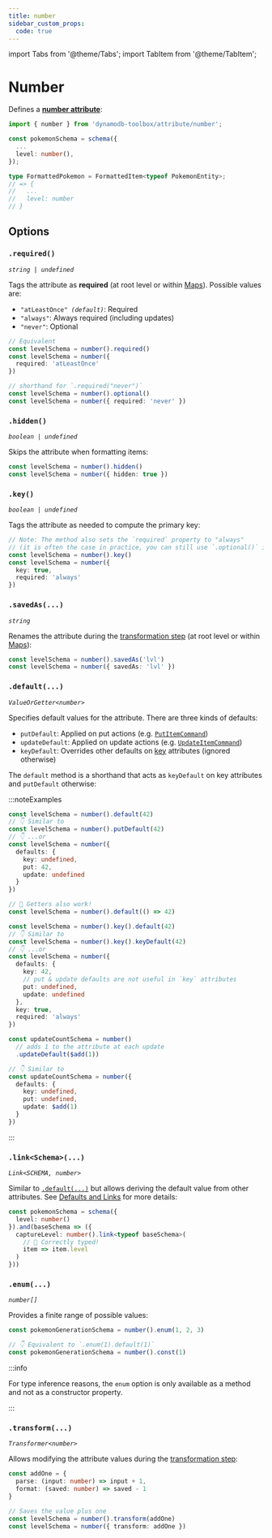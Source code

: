 ```yaml
---
title: number
sidebar_custom_props:
  code: true
---
```


import Tabs from '@theme/Tabs';
import TabItem from '@theme/TabItem';

# Number

Defines a [**number attribute**](https://docs.aws.amazon.com/amazondynamodb/latest/developerguide/HowItWorks.NamingRulesDataTypes.html#HowItWorks.DataTypes):

```ts
import { number } from 'dynamodb-toolbox/attribute/number';

const pokemonSchema = schema({
  ...
  level: number(),
});

type FormattedPokemon = FormattedItem<typeof PokemonEntity>;
// => {
//   ...
//   level: number
// }
```

## Options

### `.required()`

<p style={{ marginTop: '-15px' }}><i><code>string | undefined</code></i></p>

Tags the attribute as **required** (at root level or within [Maps](./8-maps.md)). Possible values are:

- <code>"atLeastOnce" <i>(default)</i></code>: Required
- `"always"`: Always required (including updates)
- `"never"`: Optional

```ts
// Equivalent
const levelSchema = number().required()
const levelSchema = number({
  required: 'atLeastOnce'
})

// shorthand for `.required("never")`
const levelSchema = number().optional()
const levelSchema = number({ required: 'never' })
```

### `.hidden()`

<p style={{ marginTop: '-15px' }}><i><code>boolean | undefined</code></i></p>

Skips the attribute when formatting items:

```ts
const levelSchema = number().hidden()
const levelSchema = number({ hidden: true })
```

### `.key()`

<p style={{ marginTop: '-15px' }}><i><code>boolean | undefined</code></i></p>

Tags the attribute as needed to compute the primary key:

```ts
// Note: The method also sets the `required` property to "always"
// (it is often the case in practice, you can still use `.optional()` if needed)
const levelSchema = number().key()
const levelSchema = number({
  key: true,
  required: 'always'
})
```

### `.savedAs(...)`

<p style={{ marginTop: '-15px' }}><i><code>string</code></i></p>

Renames the attribute during the [transformation step](../4-schemas/4-actions/1-parse.md) (at root level or within [Maps](./8-maps.md)):

```ts
const levelSchema = number().savedAs('lvl')
const levelSchema = number({ savedAs: 'lvl' })
```

### `.default(...)`

<p style={{ marginTop: '-15px' }}><i><code>ValueOrGetter&lt;number&gt;</code></i></p>

Specifies default values for the attribute. There are three kinds of defaults:

- `putDefault`: Applied on put actions (e.g. [`PutItemCommand`](../3-entities/3-actions/2-put-item/index.md))
- `updateDefault`: Applied on update actions (e.g. [`UpdateItemCommand`](../3-entities/3-actions/3-update-item/index.md))
- `keyDefault`: Overrides other defaults on [key](#key) attributes (ignored otherwise)

The `default` method is a shorthand that acts as `keyDefault` on key attributes and `putDefault` otherwise:

:::noteExamples

<Tabs>
<TabItem value="put" label="Put">

```ts
const levelSchema = number().default(42)
// 👇 Similar to
const levelSchema = number().putDefault(42)
// 👇 ...or
const levelSchema = number({
  defaults: {
    key: undefined,
    put: 42,
    update: undefined
  }
})

// 🙌 Getters also work!
const levelSchema = number().default(() => 42)
```

</TabItem>
<TabItem value="key" label="Key">

```ts
const levelSchema = number().key().default(42)
// 👇 Similar to
const levelSchema = number().key().keyDefault(42)
// 👇 ...or
const levelSchema = number({
  defaults: {
    key: 42,
    // put & update defaults are not useful in `key` attributes
    put: undefined,
    update: undefined
  },
  key: true,
  required: 'always'
})
```

</TabItem>
<TabItem value="update" label="Update">

```ts
const updateCountSchema = number()
  // adds 1 to the attribute at each update
  .updateDefault($add(1))

// 👇 Similar to
const updateCountSchema = number({
  defaults: {
    key: undefined,
    put: undefined,
    update: $add(1)
  }
})
```

</TabItem>
</Tabs>

:::

### `.link<Schema>(...)`

<p style={{ marginTop: '-15px' }}><i><code>Link&lt;SCHEMA, number&gt;</code></i></p>

Similar to [`.default(...)`](#default) but allows deriving the default value from other attributes. See [Defaults and Links](../4-schemas/3-defaults-and-links/index.md) for more details:

```ts
const pokemonSchema = schema({
  level: number()
}).and(baseSchema => ({
  captureLevel: number().link<typeof baseSchema>(
    // 🙌 Correctly typed!
    item => item.level
  )
}))
```

### `.enum(...)`

<p style={{ marginTop: '-15px' }}><i><code>number[]</code></i></p>

Provides a finite range of possible values:

```ts
const pokemonGenerationSchema = number().enum(1, 2, 3)

// 👇 Equivalent to `.enum(1).default(1)`
const pokemonGenerationSchema = number().const(1)
```

:::info

For type inference reasons, the `enum` option is only available as a method and not as a constructor property.

:::

### `.transform(...)`

<p style={{ marginTop: '-15px' }}><i><code>Transformer&lt;number&gt;</code></i></p>

Allows modifying the attribute values during the [transformation step](../4-schemas/4-actions/1-parse.md):

```ts
const addOne = {
  parse: (input: number) => input + 1,
  format: (saved: number) => saved - 1
}

// Saves the value plus one
const levelSchema = number().transform(addOne)
const levelSchema = number({ transform: addOne })
```

